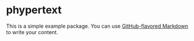 # phypertext

This is a simple example package. You can use
[GitHub-flavored Markdown](https://guides.github.com/features/mastering-markdown/)
to write your content.
